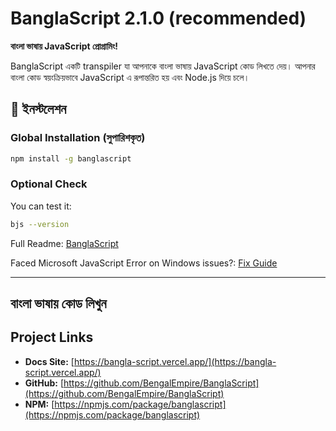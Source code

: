 # BanglaScript 2.1.0 (recommended)

**বাংলা ভাষায় JavaScript প্রোগ্রামিং!**

BanglaScript একটি transpiler যা আপনাকে বাংলা ভাষায় JavaScript কোড লিখতে দেয়। আপনার বাংলা কোড স্বয়ংক্রিয়ভাবে JavaScript এ রূপান্তরিত হয় এবং Node.js দিয়ে চলে।

## 🚀 ইনস্টলেশন

### Global Installation (সুপারিশকৃত)

```bash
npm install -g banglascript

```

### Optional Check

You can test it:

```bash
bjs --version
```

Full Readme: [BanglaScript](https://bangla-script.vercel.app/readme)

Faced Microsoft JavaScript Error on Windows issues?: [Fix Guide](https://github.com/BengalEmpire/BanglaScript/blob/main/Fix_Guide/FIX_GUIDE(800A03EA).md)


---
**বাংলা ভাষায় কোড লিখুন**
---

## Project Links

-   **Docs Site:**  [https://bangla-script.vercel.app/](https://bangla-script.vercel.app/)
-   **GitHub:**  [https://github.com/BengalEmpire/BanglaScript](https://github.com/BengalEmpire/BanglaScript)
-   **NPM:**  [https://npmjs.com/package/banglascript](https://npmjs.com/package/banglascript)